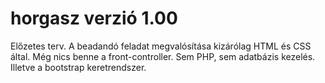 # horgasz verzió 1.00
Előzetes terv. A beadandó feladat megvalósítása kizárólag HTML és CSS által.
Még nics benne a front-controller. Sem PHP, sem adatbázis kezelés.
Illetve a bootstrap keretrendszer.
